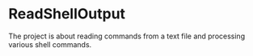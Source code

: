 # ReadShellOutput
 The project is about reading commands from a text file and processing various shell commands.

